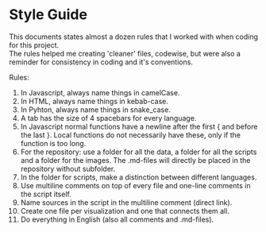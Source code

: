 # Style Guide
  
This documents states almost a dozen rules that I worked with when coding for this project.  
The rules helped me creating 'cleaner' files, codewise, but were also a reminder for consistency in coding and it's conventions.  
  
Rules:  
1. In Javascript, always name things in camelCase.
2. In HTML, always name things in kebab-case.
3. In Pyhton, always name things in snake_case.
4. A tab has the size of 4 spacebars for every language.
5. In Javascript normal functions have a newline after the first { and before the last }. Local functions do not necessarily have these, only if the function is too long.
6. For the repository: use a folder for all the data, a folder for all the scripts and a folder for the images. The .md-files will directly be placed in the repository without subfolder.
7. In the folder for scripts, make a distinction between different languages.
8. Use multiline comments on top of every file and one-line comments in the script itself.
9. Name sources in the script in the multiline comment (direct link).
10. Create one file per visualization and one that connects them all.
11. Do everything in English (also all comments and .md-files).